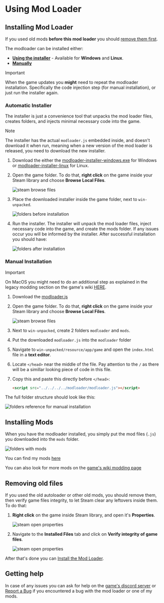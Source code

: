 # Using Mod Loader

## Installing Mod Loader

If you used old mods **before this mod loader** you should
[remove them first](#removing-old-files).

The modloader can be installed either:

- [**Using the installer**](#automatic-installer) - Available for **Windows**
  and **Linux**.
- [**Manually**](#manual-installation)

> [!IMPORTANT]
>
> When the game updates you **might** need to repeat the modloader installation.
> Specifically the code injection step (for manual installation), or just run
> the installer again.

### Automatic Installer

The installer is just a convenience tool that unpacks the mod loader files,
creates folders, and injects minimal necessary code into the game.

> [!NOTE]
>
> The installer has the actual `modloader.js` embedded inside, and doesn't
> download it when run, meaning when a new version of the mod loader is
> released, you need to download the new installer.

1. Download the either the
   [modloader-installer-windows.exe](https://github.com/rafalberezin/sixty-four-mods/releases/download/modloader-latest/modloader-installer-windows.exe)
   for Windows or
   [modloader-installer-linux](https://github.com/rafalberezin/sixty-four-mods/releases/download/modloader-latest/modloader-installer-linux)
   for Linux.

2. Open the game folder. To do that, **right click** on the game inside your
   Steam library and choose **Browse Local Files**.

   ![steam browse files](../assets/steam/browse-files.png)

3. Place the downloaded installer inside the game folder, next to
   `win-unpacked`.

   ![folders before installation](../assets/folders/before-installation.png)

4. Run the installer. The installer will unpack the mod loader files, inject
   necessary code into the game, and create the mods folder. If any issues occur
   you will be informed by the installer. After successful installation you
   should have:

   ![folders after installation](../assets/folders/after-installation.png)

### Manual Installation

> [!IMPORTANT]
>
> On MacOS you might need to do an additional step as explained in the legacy
> modding section on the game's wiki
> [HERE](https://sixtyfour.game-vault.net/wiki/Modding:Index#MacOS_Modding).

1. Download the
   [modloader.js](https://github.com/rafalberezin/sixty-four-mods/releases/download/modloader-latest/modloader.js)

2. Open the game folder. To do that, **right click** on the game inside your
   Steam library and choose **Browse Local Files**.

   ![steam browse files](../assets/steam/browse-files.png)

3. Next to `win-unpacked`, create 2 folders `modloader` and `mods`.
4. Put the downloaded `modloader.js` into the `modloader` folder
5. Navigate to `win-unpacked/resource/app/game` and open the `index.html` file
   in a **text editor**.
6. Locate `</head>` near the middle of the file. Pay attention to the `/` as
   there will be a simillar looking piece of code in this file.
7. Copy this and paste this directly before `</head>`:

   ```html
   <script src="../../../../modloader/modloader.js"></script>
   ```

The full folder structure should look like this:

![folders reference for manual installation](../assets/folders/manual-installation.png)

## Installing Mods

When you have the modloader installed, you simply put the mod files (`.js`) you
downloaded into the `mods` folder.

![folders with mods](../assets/folders/mods.png)

You can find my mods [here](./02-mods)

You can also look for more mods on the
[game's wiki modding page](https://sixtyfour.game-vault.net/wiki/Modding:Index)

## Removing old files

If you used the old autoloader or other old mods, you should remove them, then
verify game files integrity, to let Steam clear any leftovers inside them. To do
that:

1. **Right click** on the game inside Steam library, and open it's
   **Properties**.

   ![steam open properties](../assets/steam/open-properties.png)

2. Navigate to the **Installed Files** tab and click on **Verify integrity of
   game files**.

   ![steam open properties](../assets/steam/verify-files.png)

After that's done you can [Install the Mod Loader](#installing-mod-loader).

## Getting help

In case of any issues you can ask for help on the
[game's discord server](https://discord.com/invite/7YXd3tScqS) or
[Report a Bug](https://github.com/rafalberezin/sixty-four-mods/issues/new?template=bug-report.yml)
if you encountered a bug with the mod loader or one of my mods.
